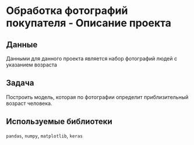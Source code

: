 # Обработка фотографий покупателя - Описание проекта

## Данные
Данными для данного проекта является набор фотографий людей с указанием возраста

## Задача
Построить модель, которая по фотографии определит приблизительный возраст человека.

## Используемые библиотеки
`pandas`, `numpy`, `matplotlib`, `keras`